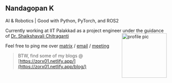 <h2>
Nandagopan K
</h2>
AI & Robotics | Good with Python, PyTorch, and ROS2

Currently working at IIT Palakkad as a project engineer under the guidance of [Dr. Shaikshavali Chitraganti](https://iitpkd.ac.in/people/shaik)
<img src="https://media.tenor.com/fSsxftCb8w0AAAAi/pikachu-running.gif" alt="profile pic" align="right" width=140>


Feel free to ping me over [matrix](https://matrix.to/#/@zorx.01:matrix.org) / [email](mailto:nandagopan.k01@gmail.com) / [meeting](https://cal.com/nandu/15min)



> BTW, find some of my blogs @ [https://zorx01.netlify.app/](https://zorx01.netlify.app/blog/)

